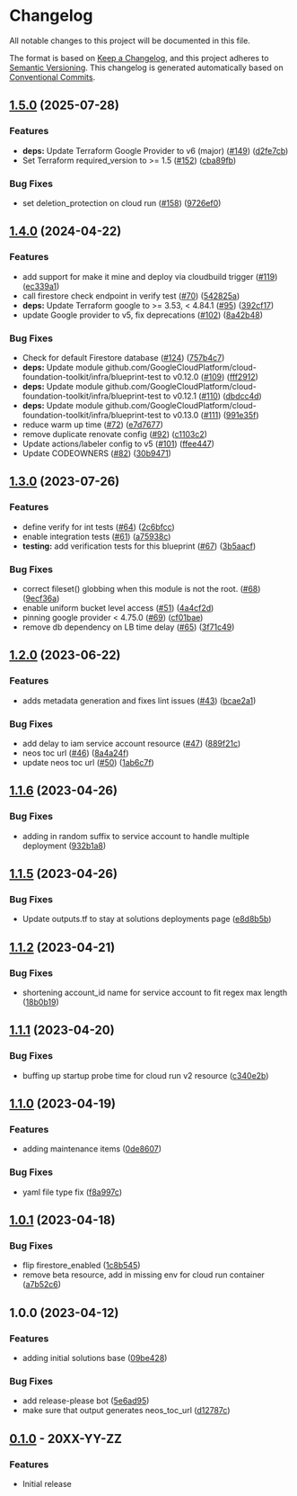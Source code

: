 # Changelog

All notable changes to this project will be documented in this file.

The format is based on
[Keep a Changelog](https://keepachangelog.com/en/1.0.0/),
and this project adheres to
[Semantic Versioning](https://semver.org/spec/v2.0.0.html).
This changelog is generated automatically based on [Conventional Commits](https://www.conventionalcommits.org/en/v1.0.0/).

## [1.5.0](https://github.com/GoogleCloudPlatform/terraform-dynamic-javascript-webapp/compare/v1.4.0...v1.5.0) (2025-07-28)


### Features

* **deps:** Update Terraform Google Provider to v6 (major) ([#149](https://github.com/GoogleCloudPlatform/terraform-dynamic-javascript-webapp/issues/149)) ([d2fe7cb](https://github.com/GoogleCloudPlatform/terraform-dynamic-javascript-webapp/commit/d2fe7cb2772430ff44ebce573799eaededcfb339))
* Set Terraform required_version to &gt;= 1.5 ([#152](https://github.com/GoogleCloudPlatform/terraform-dynamic-javascript-webapp/issues/152)) ([cba89fb](https://github.com/GoogleCloudPlatform/terraform-dynamic-javascript-webapp/commit/cba89fba17f2abd371f73536278462b1e043b4cc))


### Bug Fixes

* set deletion_protection on cloud run ([#158](https://github.com/GoogleCloudPlatform/terraform-dynamic-javascript-webapp/issues/158)) ([9726ef0](https://github.com/GoogleCloudPlatform/terraform-dynamic-javascript-webapp/commit/9726ef095d03a7bdada4a90258da384ab7194740))

## [1.4.0](https://github.com/GoogleCloudPlatform/terraform-dynamic-javascript-webapp/compare/v1.3.0...v1.4.0) (2024-04-22)


### Features

* add support for make it mine and deploy via cloudbuild trigger ([#119](https://github.com/GoogleCloudPlatform/terraform-dynamic-javascript-webapp/issues/119)) ([ec339a1](https://github.com/GoogleCloudPlatform/terraform-dynamic-javascript-webapp/commit/ec339a1832487ce2b6ec7adc4ec525a6b5aac846))
* call firestore check endpoint in verify test ([#70](https://github.com/GoogleCloudPlatform/terraform-dynamic-javascript-webapp/issues/70)) ([542825a](https://github.com/GoogleCloudPlatform/terraform-dynamic-javascript-webapp/commit/542825a6f3674c50c87c2aac3f4b6b65d44be6c6))
* **deps:** Update Terraform google to &gt;= 3.53, &lt; 4.84.1 ([#95](https://github.com/GoogleCloudPlatform/terraform-dynamic-javascript-webapp/issues/95)) ([392cf17](https://github.com/GoogleCloudPlatform/terraform-dynamic-javascript-webapp/commit/392cf17018af1bd540b0821c37f7c66876080bab))
* update Google provider to v5, fix deprecations ([#102](https://github.com/GoogleCloudPlatform/terraform-dynamic-javascript-webapp/issues/102)) ([8a42b48](https://github.com/GoogleCloudPlatform/terraform-dynamic-javascript-webapp/commit/8a42b489625587f5d64b8283ba8e5d37732b2e7f))


### Bug Fixes

* Check for default Firestore database ([#124](https://github.com/GoogleCloudPlatform/terraform-dynamic-javascript-webapp/issues/124)) ([757b4c7](https://github.com/GoogleCloudPlatform/terraform-dynamic-javascript-webapp/commit/757b4c7b4f6217ca1766b5eb74811f8bd2736b53))
* **deps:** Update module github.com/GoogleCloudPlatform/cloud-foundation-toolkit/infra/blueprint-test to v0.12.0 ([#109](https://github.com/GoogleCloudPlatform/terraform-dynamic-javascript-webapp/issues/109)) ([fff2912](https://github.com/GoogleCloudPlatform/terraform-dynamic-javascript-webapp/commit/fff29123a4a453df9541e236137a72b38016fc91))
* **deps:** Update module github.com/GoogleCloudPlatform/cloud-foundation-toolkit/infra/blueprint-test to v0.12.1 ([#110](https://github.com/GoogleCloudPlatform/terraform-dynamic-javascript-webapp/issues/110)) ([dbdcc4d](https://github.com/GoogleCloudPlatform/terraform-dynamic-javascript-webapp/commit/dbdcc4daee54a7e14aa7c8e7cfe210ecb128eb0e))
* **deps:** Update module github.com/GoogleCloudPlatform/cloud-foundation-toolkit/infra/blueprint-test to v0.13.0 ([#111](https://github.com/GoogleCloudPlatform/terraform-dynamic-javascript-webapp/issues/111)) ([991e35f](https://github.com/GoogleCloudPlatform/terraform-dynamic-javascript-webapp/commit/991e35ffc980401bbca2428b3bb51b2922e19c0f))
* reduce warm up time ([#72](https://github.com/GoogleCloudPlatform/terraform-dynamic-javascript-webapp/issues/72)) ([e7d7677](https://github.com/GoogleCloudPlatform/terraform-dynamic-javascript-webapp/commit/e7d7677121db55bbf3797a19ea53128c6fd8361a))
* remove duplicate renovate config ([#92](https://github.com/GoogleCloudPlatform/terraform-dynamic-javascript-webapp/issues/92)) ([c1103c2](https://github.com/GoogleCloudPlatform/terraform-dynamic-javascript-webapp/commit/c1103c266a5ad23f4b3fa6ab955d5f42278fdeac))
* Update actions/labeler config to v5 ([#101](https://github.com/GoogleCloudPlatform/terraform-dynamic-javascript-webapp/issues/101)) ([ffee447](https://github.com/GoogleCloudPlatform/terraform-dynamic-javascript-webapp/commit/ffee447a940f35578ad19be76120028a10f1188a))
* Update CODEOWNERS ([#82](https://github.com/GoogleCloudPlatform/terraform-dynamic-javascript-webapp/issues/82)) ([30b9471](https://github.com/GoogleCloudPlatform/terraform-dynamic-javascript-webapp/commit/30b9471ade6c3aa0b86f435b533e171b62b69bd6))

## [1.3.0](https://github.com/GoogleCloudPlatform/terraform-dynamic-javascript-webapp/compare/v1.2.0...v1.3.0) (2023-07-26)


### Features

* define verify for int tests ([#64](https://github.com/GoogleCloudPlatform/terraform-dynamic-javascript-webapp/issues/64)) ([2c6bfcc](https://github.com/GoogleCloudPlatform/terraform-dynamic-javascript-webapp/commit/2c6bfcce44b33026707c487b5e9b36ad930a467c))
* enable integration tests ([#61](https://github.com/GoogleCloudPlatform/terraform-dynamic-javascript-webapp/issues/61)) ([a75938c](https://github.com/GoogleCloudPlatform/terraform-dynamic-javascript-webapp/commit/a75938cb34c4b732a8b6ec5be65b951e72321fb4))
* **testing:** add verification tests for this blueprint ([#67](https://github.com/GoogleCloudPlatform/terraform-dynamic-javascript-webapp/issues/67)) ([3b5aacf](https://github.com/GoogleCloudPlatform/terraform-dynamic-javascript-webapp/commit/3b5aacf46559134e0fae37ecbf384f22c7adf518))


### Bug Fixes

* correct fileset() globbing when this module is not the root. ([#68](https://github.com/GoogleCloudPlatform/terraform-dynamic-javascript-webapp/issues/68)) ([9ecf36a](https://github.com/GoogleCloudPlatform/terraform-dynamic-javascript-webapp/commit/9ecf36a18dd72378687c3ed473ca749236c1c345))
* enable uniform bucket level access ([#51](https://github.com/GoogleCloudPlatform/terraform-dynamic-javascript-webapp/issues/51)) ([4a4cf2d](https://github.com/GoogleCloudPlatform/terraform-dynamic-javascript-webapp/commit/4a4cf2dd953a9b5063bfd35c5e0dd4ad252ffd6d))
* pinning google provider &lt; 4.75.0 ([#69](https://github.com/GoogleCloudPlatform/terraform-dynamic-javascript-webapp/issues/69)) ([cf01bae](https://github.com/GoogleCloudPlatform/terraform-dynamic-javascript-webapp/commit/cf01baef81fbbb12aa3814029ab2f228c174bc36))
* remove db dependency on LB time delay ([#65](https://github.com/GoogleCloudPlatform/terraform-dynamic-javascript-webapp/issues/65)) ([3f71c49](https://github.com/GoogleCloudPlatform/terraform-dynamic-javascript-webapp/commit/3f71c491f1159e3fb5437beafcce938e2f7877e2))

## [1.2.0](https://github.com/GoogleCloudPlatform/terraform-dynamic-javascript-webapp/compare/v1.1.6...v1.2.0) (2023-06-22)


### Features

* adds metadata generation and fixes lint issues ([#43](https://github.com/GoogleCloudPlatform/terraform-dynamic-javascript-webapp/issues/43)) ([bcae2a1](https://github.com/GoogleCloudPlatform/terraform-dynamic-javascript-webapp/commit/bcae2a13a12d49d517410eadb358459706b8d7db))


### Bug Fixes

* add delay to iam service account resource ([#47](https://github.com/GoogleCloudPlatform/terraform-dynamic-javascript-webapp/issues/47)) ([889f21c](https://github.com/GoogleCloudPlatform/terraform-dynamic-javascript-webapp/commit/889f21ccb117966a4f47b05befb8e0d2cb6b926a))
* neos toc url ([#46](https://github.com/GoogleCloudPlatform/terraform-dynamic-javascript-webapp/issues/46)) ([8a4a24f](https://github.com/GoogleCloudPlatform/terraform-dynamic-javascript-webapp/commit/8a4a24f85d785c2bfbcc5e19c8d07460e4944a08))
* update neos toc url ([#50](https://github.com/GoogleCloudPlatform/terraform-dynamic-javascript-webapp/issues/50)) ([1ab6c7f](https://github.com/GoogleCloudPlatform/terraform-dynamic-javascript-webapp/commit/1ab6c7f816d0aaffe6e0fd695185e5751b348c3d))

## [1.1.6](https://github.com/GoogleCloudPlatform/terraform-dynamic-javascript-webapp/compare/v1.1.5...v1.1.6) (2023-04-26)


### Bug Fixes

* adding in random suffix to service account to handle multiple deployment ([932b1a8](https://github.com/GoogleCloudPlatform/terraform-dynamic-javascript-webapp/commit/932b1a89ff5394d37a936d592f6ff0b20bf3c789))

## [1.1.5](https://github.com/GoogleCloudPlatform/terraform-dynamic-javascript-webapp/compare/v1.1.4...v1.1.5) (2023-04-26)


### Bug Fixes

* Update outputs.tf to stay at solutions deployments page ([e8d8b5b](https://github.com/GoogleCloudPlatform/terraform-dynamic-javascript-webapp/commit/e8d8b5b5352d72b92cd8c8033c422c455e3e8552))

## [1.1.2](https://github.com/GoogleCloudPlatform/terraform-dynamic-javascript-webapp/compare/v1.1.1...v1.1.2) (2023-04-21)


### Bug Fixes

* shortening account_id name for service account to fit regex max length ([18b0b19](https://github.com/GoogleCloudPlatform/terraform-dynamic-javascript-webapp/commit/18b0b192346789ebd311b791a63aa0c9b24e8edc))

## [1.1.1](https://github.com/GoogleCloudPlatform/terraform-dynamic-javascript-webapp/compare/v1.1.0...v1.1.1) (2023-04-20)


### Bug Fixes

* buffing up startup probe time for cloud run v2 resource ([c340e2b](https://github.com/GoogleCloudPlatform/terraform-dynamic-javascript-webapp/commit/c340e2bba55151c129074875d91354ec10437c82))

## [1.1.0](https://github.com/GoogleCloudPlatform/terraform-dynamic-javascript-webapp/compare/v1.0.1...v1.1.0) (2023-04-19)


### Features

* adding maintenance items ([0de8607](https://github.com/GoogleCloudPlatform/terraform-dynamic-javascript-webapp/commit/0de8607c038988aa4d3f334700262d3c8556016d))


### Bug Fixes

* yaml file type fix ([f8a997c](https://github.com/GoogleCloudPlatform/terraform-dynamic-javascript-webapp/commit/f8a997c4db05aa538a9c28173111d354f1b33863))

## [1.0.1](https://github.com/GoogleCloudPlatform/terraform-dynamic-javascript-webapp/compare/v1.0.0...v1.0.1) (2023-04-18)


### Bug Fixes

* flip firestore_enabled ([1c8b545](https://github.com/GoogleCloudPlatform/terraform-dynamic-javascript-webapp/commit/1c8b545276c978384812654240a6fcad739a235d))
* remove beta resource, add in missing env for cloud run container ([a7b52c6](https://github.com/GoogleCloudPlatform/terraform-dynamic-javascript-webapp/commit/a7b52c638513631ed2a40bd895aa3525f4918de1))

## 1.0.0 (2023-04-12)


### Features

* adding initial solutions base ([09be428](https://github.com/GoogleCloudPlatform/terraform-dynamic-javascript-webapp/commit/09be428619fe3cdecff81117897fcde2e781c987))


### Bug Fixes

* add release-please bot ([5e6ad95](https://github.com/GoogleCloudPlatform/terraform-dynamic-javascript-webapp/commit/5e6ad95868f5c15576cb21e50a31e3cd88d5f39a))
* make sure that output generates neos_toc_url ([d12787c](https://github.com/GoogleCloudPlatform/terraform-dynamic-javascript-webapp/commit/d12787c718b5068583201eb1afd0b76bf7e3d791))

## [0.1.0](https://github.com/terraform-google-modules/terraform-google-dynamic-javascript-webapp/releases/tag/v0.1.0) - 20XX-YY-ZZ

### Features

- Initial release

[0.1.0]: https://github.com/terraform-google-modules/terraform-google-dynamic-javascript-webapp/releases/tag/v0.1.0
